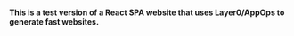 #### This is a test version of a React SPA website that uses Layer0/AppOps to generate fast websites.
